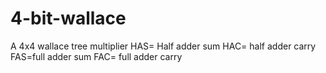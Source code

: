 # 4-bit-wallace
A 4x4 wallace tree multiplier
HAS= Half adder sum
HAC= half adder carry
FAS=full adder sum
FAC= full adder carry
